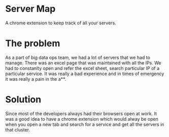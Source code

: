 # Server Map

A chrome extension to keep track of all your servers.

# The problem
As a part of big data ops team, we had a lot of servers that we had to manage. There was an excel page that was maintained with all the IPs. We had to constanlty open and refer the excel sheet, search particular IP of a particular service. It was really a bad experience and in times of emergency it was really a pain in the a**. 

# Solution
Since most of the developers always had their browsers open at work. It was a good idea to have a chrome extension which would alway be open when you open a new tab and search for a service and get all the servers in that cluster.
